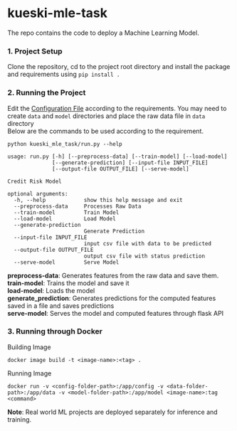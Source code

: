 # kueski-mle-task
The repo contains the code to deploy a Machine Learning Model.

### 1. Project Setup
Clone the repository, cd to the project root directory and install the package and requirements using `pip install .`

### 2. Running the Project
Edit the [Configuration File](config/config.yaml) according to the requirements.
You may need to create `data` and `model` directories and place the raw data file in `data` directory <br>
Below are the commands to be used according to the requirement.
```
python kueski_mle_task/run.py --help
```
```
usage: run.py [-h] [--preprocess-data] [--train-model] [--load-model]
              [--generate-prediction] [--input-file INPUT_FILE]
              [--output-file OUTPUT_FILE] [--serve-model]

Credit Risk Model

optional arguments:
  -h, --help            show this help message and exit
  --preprocess-data     Processes Raw Data
  --train-model         Train Model
  --load-model          Load Model
  --generate-prediction
                        Generate Prediction
  --input-file INPUT_FILE
                        input csv file with data to be predicted
  --output-file OUTPUT_FILE
                        output csv file with status prediction
  --serve-model         Serve Model

```
**preprocess-data**: Generates features from the raw data and save them.<br>
**train-model**: Trains the model and save it<br>
**load-model**: Loads the model <br>
**generate_prediction**: Generates predictions for the computed features saved in a file and saves predictions<br>
**serve-model**: Serves the model and computed features through flask API

### 3. Running through Docker

Building Image
```
docker image build -t <image-name>:<tag> .
```
Running Image
```
docker run -v <config-folder-path>:/app/config -v <data-folder-path>:/app/data -v <model-folder-path>:/app/model <image-name>:tag <command>
```

**Note**: Real world ML projects are deployed separately for inference and training.